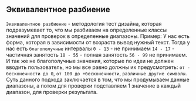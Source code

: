 ## Эквивалентное разбиение

`Эквивалентное разбиение` - методология тест дизайна, которая подразумевает то, что
мы разбиваем на определенные классы значений для проверок в определенные диапазоны.
Пример:
У нас есть форма, которая в зависимости от возраста вывод нужный текст.
Тогда у нас есть `благополучные` интервалы `0 - 13` - не принимаем `14 - 17` -
частичная занятость `18 - 55` - полная занятость `56 - 99` не принимаем.
И так же не благополучные значения, которые по идеи не должен вводить пользователь,
но мы все равно должны их предусмотреть: `от - бесконечности до 0`, `от 100 до
+бесконечности`, `различные другие символы`.
Суть данного подхода заключается в том, что мы продумываем данные диапазоны, а потом
для проверки подставляем 1 значение в каждый диапазон, для проверки результата.